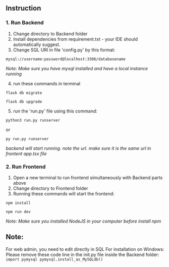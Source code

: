 ## Instruction

### 1. Run Backend
1. Change directory to Backend folder
2. Install dependencies from requirement.txt - your IDE should automatically suggest.
3. Change SQL URI in file 'config.py' by this format: 

`mysql://username:password@localhost:3306/databasename`

  _Note: Make sure you have mysql installed and have a local instance running_

4. run these commands in terminal

`flask db migrate`

`flask db upgrade`

5. run the 'run.py' file using this command:

`python3 run.py runserver`

or 

`py run.py runserver`

  _backend will start running. note the url. make sure it is the same url in frontent app.tsx file_

### 2. Run Frontend
1. Open a new terminal to run frontend simultaneously with Backend parts above
2. Change directory to Frontend folder
3. Running these commands will start the frontend:

`npm install`

`npm run dev`

  _Note: Make sure you installed NodeJS in your computer before install npm_

## Note:
For web admin, you need to edit directly in SQL
For installation on Windows: Please remove these code line in the init.py file inside the Backend folder:
`import pymysql
pymysql.install_as_MySQLdb()`

